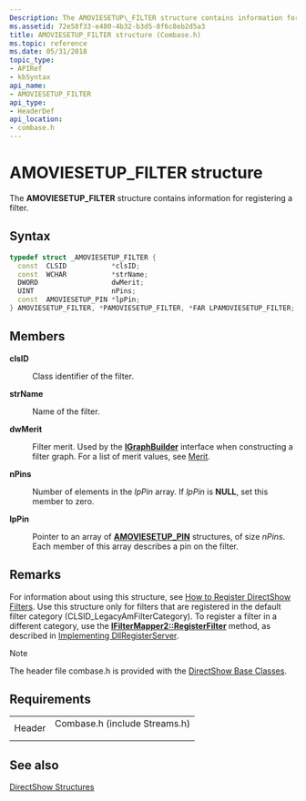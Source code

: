 ```yaml
---
Description: The AMOVIESETUP\_FILTER structure contains information for registering a filter.
ms.assetid: 72e58f33-e480-4b32-b3d5-8f6c8eb2d5a3
title: AMOVIESETUP_FILTER structure (Combase.h)
ms.topic: reference
ms.date: 05/31/2018
topic_type: 
- APIRef
- kbSyntax
api_name: 
- AMOVIESETUP_FILTER
api_type: 
- HeaderDef
api_location: 
- combase.h
---
```


# AMOVIESETUP\_FILTER structure

The **AMOVIESETUP\_FILTER** structure contains information for registering a filter.

## Syntax


```C++
typedef struct _AMOVIESETUP_FILTER {
  const  CLSID           *clsID;
  const  WCHAR           *strName;
  DWORD                  dwMerit;
  UINT                   nPins;
  const  AMOVIESETUP_PIN *lpPin;
} AMOVIESETUP_FILTER, *PAMOVIESETUP_FILTER, *FAR LPAMOVIESETUP_FILTER;
```



## Members

<dl> <dt>

**clsID**
</dt> <dd>

Class identifier of the filter.

</dd> <dt>

**strName**
</dt> <dd>

Name of the filter.

</dd> <dt>

**dwMerit**
</dt> <dd>

Filter merit. Used by the [**IGraphBuilder**](/windows/desktop/api/Strmif/nn-strmif-igraphbuilder) interface when constructing a filter graph. For a list of merit values, see [Merit](merit.md).

</dd> <dt>

**nPins**
</dt> <dd>

Number of elements in the *lpPin* array. If *lpPin* is **NULL**, set this member to zero.

</dd> <dt>

**lpPin**
</dt> <dd>

Pointer to an array of [**AMOVIESETUP\_PIN**](amoviesetup-pin.md) structures, of size *nPins*. Each member of this array describes a pin on the filter.

</dd> </dl>

## Remarks

For information about using this structure, see [How to Register DirectShow Filters](how-to-register-directshow-filters.md). Use this structure only for filters that are registered in the default filter category (CLSID\_LegacyAmFilterCategory). To register a filter in a different category, use the [**IFilterMapper2::RegisterFilter**](/windows/desktop/api/Strmif/nf-strmif-ifiltermapper2-registerfilter) method, as described in [Implementing DllRegisterServer](implementing-dllregisterserver.md).

> [!Note]  
> The header file combase.h is provided with the [DirectShow Base Classes](directshow-base-classes.md).

 

## Requirements



|                   |                                                                                                          |
|-------------------|----------------------------------------------------------------------------------------------------------|
| Header<br/> | <dl> <dt>Combase.h (include Streams.h)</dt> </dl> |



## See also

<dl> <dt>

[DirectShow Structures](directshow-structures.md)
</dt> </dl>

 

 




